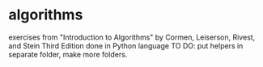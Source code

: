 # algorithms
exercises from "Introduction to Algorithms" by Cormen, Leiserson, Rivest, and Stein Third Edition done in Python language
TO DO:
  put helpers in separate folder, make more folders.
